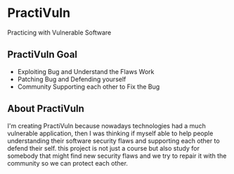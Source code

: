 # PractiVuln
Practicing with Vulnerable Software

## PractiVuln Goal

* Exploiting Bug and Understand the Flaws Work
* Patching Bug and Defending yourself
* Community Supporting each other to Fix the Bug

## About PractiVuln

I'm creating PractiVuln because nowadays technologies had a much vulnerable application, then I was thinking if myself able to help people understanding their software security flaws and supporting each other to defend their self. this project is not just a course but also study for somebody that might find new security flaws and we try to repair it with the community so we can protect each other.
